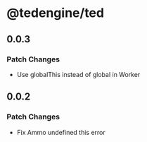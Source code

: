 # @tedengine/ted

## 0.0.3

### Patch Changes

- Use globalThis instead of global in Worker

## 0.0.2

### Patch Changes

- Fix Ammo undefined this error
